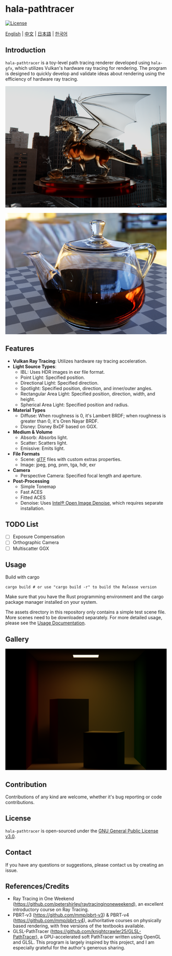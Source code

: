 # hala-pathtracer
[![License](https://img.shields.io/badge/License-GPL3-blue.svg)](https://www.gnu.org/licenses/gpl-3.0.en.html)

[English](README.md) | [中文](README_CN.md) | [日本語](README_JP.md) | [한국어](README_KO.md)

## Introduction
`hala-pathtracer` is a toy-level path tracing renderer developed using `hala-gfx`, which utilizes Vulkan's hardware ray tracing for rendering.
The program is designed to quickly develop and validate ideas about rendering using the efficiency of hardware ray tracing.

![Image Title 2](docs/images/dragon.png)

![Image Title 1](docs/images/teapot-full.png)

## Features
- **Vulkan Ray Tracing**: Utilizes hardware ray tracing acceleration.
- **Light Source Types**:
  - IBL: Uses HDR images in exr file format.
  - Point Light: Specified position.
  - Directional Light: Specified direction.
  - Spotlight: Specified position, direction, and inner/outer angles.
  - Rectangular Area Light: Specified position, direction, width, and height.
  - Spherical Area Light: Specified position and radius.
- **Material Types**
  - Diffuse: When roughness is 0, it's Lambert BRDF; when roughness is greater than 0, it's Oren Nayar BRDF.
  - Disney: Disney BxDF based on GGX.
- **Medium & Volume**
  - Absorb: Absorbs light.
  - Scatter: Scatters light.
  - Emissive: Emits light.
- **File Formats**
  - Scene: [glTF](https://www.khronos.org/gltf/) files with custom extras properties.
  - Image: jpeg, png, pnm, tga, hdr, exr
- **Camera**
  - Perspective Camera: Specified focal length and aperture.
- **Post-Processing**
  - Simple Tonemap
  - Fast ACES
  - Fitted ACES
  - Denoise: Uses [Intel® Open Image Denoise](https://www.openimagedenoise.org/), which requires separate installation.

## TODO List

- [ ] Exposure Compensation
- [ ] Orthographic Camera
- [ ] Multiscatter GGX

## Usage
Build with cargo

```shell
cargo build # or use "cargo build -r" to build the Release version
```

Make sure that you have the Rust programming environment and the cargo package manager installed on your system.

The assets directory in this repository only contains a simple test scene file. More scenes need to be downloaded separately. For more detailed usage, please see the [Usage Documentation](docs/HOW_TO.md).

## Gallery
![Image 0](docs/images/cornell-box.png)

## Contribution
Contributions of any kind are welcome, whether it's bug reporting or code contributions.

## License
`hala-pathtracer` is open-sourced under the [GNU General Public License v3.0](LICENSE).

## Contact
If you have any questions or suggestions, please contact us by creating an issue.

## References/Credits
- Ray Tracing in One Weekend (https://github.com/petershirley/raytracinginoneweekend), an excellent introductory course on Ray Tracing.
- PBRT-v3 (https://github.com/mmp/pbrt-v3) & PBRT-v4 (https://github.com/mmp/pbrt-v4), authoritative courses on physically based rendering, with free versions of the textbooks available.
- GLSL-PathTracer (https://github.com/knightcrawler25/GLSL-PathTracer), a GPU-accelerated soft PathTracer written using OpenGL and GLSL. This program is largely inspired by this project, and I am especially grateful for the author's generous sharing.